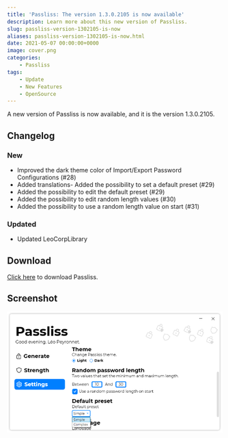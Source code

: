 ```yaml
---
title: 'Passliss: The version 1.3.0.2105 is now available'
description: Learn more about this new version of Passliss.
slug: passliss-version-1302105-is-now
aliases: passliss-version-1302105-is-now.html
date: 2021-05-07 00:00:00+0000
image: cover.png
categories:
    - Passliss
tags:
    - Update
    - New Features
    - OpenSource
---
```

A new version of Passliss is now available, and it is the version 1.3.0.2105.

## Changelog
### New
- Improved the dark theme color of Import/Export Password Configurations (#28)
- Added translations- Added the possibility to set a default preset (#29)
- Added the possibility to edit the default preset (#29)
- Added the possibility to edit random length values (#30)
- Added the possibility to use a random length value on start (#31)
### Updated
- Updated LeoCorpLibrary

## Download

[Click here](https://tinyurl.com/Passliss) to download Passliss.

## Screenshot
![The settings of Passliss.](cover.png)